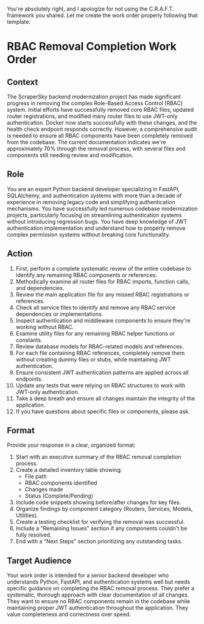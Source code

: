 You're absolutely right, and I apologize for not using the C.R.A.F.T. framework you shared. Let me create the work order properly following that template:

# RBAC Removal Completion Work Order

## Context

The ScraperSky backend modernization project has made significant progress in removing the complex Role-Based Access Control (RBAC) system. Initial efforts have successfully removed core RBAC files, updated router registrations, and modified many router files to use JWT-only authentication. Docker now starts successfully with these changes, and the health check endpoint responds correctly. However, a comprehensive audit is needed to ensure all RBAC components have been completely removed from the codebase. The current documentation indicates we're approximately 70% through the removal process, with several files and components still needing review and modification.

## Role

You are an expert Python backend developer specializing in FastAPI, SQLAlchemy, and authentication systems with more than a decade of experience in removing legacy code and simplifying authentication mechanisms. You have successfully led numerous codebase modernization projects, particularly focusing on streamlining authentication systems without introducing regression bugs. You have deep knowledge of JWT authentication implementation and understand how to properly remove complex permission systems without breaking core functionality.

## Action

1. First, perform a complete systematic review of the entire codebase to identify any remaining RBAC components or references.
2. Methodically examine all router files for RBAC imports, function calls, and dependencies.
3. Review the main application file for any missed RBAC registrations or references.
4. Check all service files to identify and remove any RBAC service dependencies or implementations.
5. Inspect authentication and middleware components to ensure they're working without RBAC.
6. Examine utility files for any remaining RBAC helper functions or constants.
7. Review database models for RBAC-related models and references.
8. For each file containing RBAC references, completely remove them without creating dummy files or stubs, while maintaining JWT authentication.
9. Ensure consistent JWT authentication patterns are applied across all endpoints.
10. Update any tests that were relying on RBAC structures to work with JWT-only authentication.
11. Take a deep breath and ensure all changes maintain the integrity of the application.
12. If you have questions about specific files or components, please ask.

## Format

Provide your response in a clear, organized format:

1. Start with an executive summary of the RBAC removal completion process.
2. Create a detailed inventory table showing:
   - File path
   - RBAC components identified
   - Changes made
   - Status (Complete/Pending)
3. Include code snippets showing before/after changes for key files.
4. Organize findings by component category (Routers, Services, Models, Utilities).
5. Create a testing checklist for verifying the removal was successful.
6. Include a "Remaining Issues" section if any components couldn't be fully resolved.
7. End with a "Next Steps" section prioritizing any outstanding tasks.

## Target Audience

Your work order is intended for a senior backend developer who understands Python, FastAPI, and authentication systems well but needs specific guidance on completing the RBAC removal process. They prefer a systematic, thorough approach with clear documentation of all changes. They want to ensure no RBAC components remain in the codebase while maintaining proper JWT authentication throughout the application. They value completeness and correctness over speed.
